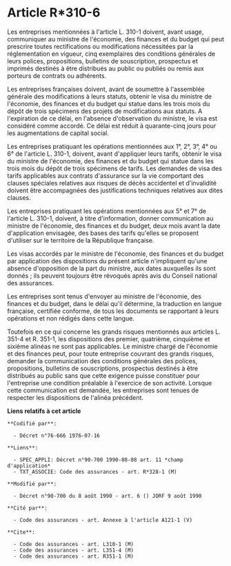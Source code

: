 # Article R*310-6

Les entreprises mentionnées à l'article L. 310-1 doivent, avant usage, communiquer au ministre de l'économie, des finances et
du budget qui peut prescrire toutes rectifications ou modifications nécessitées par la réglementation en vigueur, cinq
exemplaires des conditions générales de leurs polices, propositions, bulletins de souscription, prospectus et imprimés
destinés à être distribués au public ou publiés ou remis aux porteurs de contrats ou adhérents.

Les entreprises françaises doivent, avant de soumettre à l'assemblée générale des modifications à leurs statuts, obtenir le
visa du ministre de l'économie, des finances et du budget qui statue dans les trois mois du dépôt de trois spécimens des
projets de modifications aux statuts. A l'expiration de ce délai, en l'absence d'observation du ministre, le visa est
considéré comme accordé. Ce délai est réduit à quarante-cinq jours pour les augmentations de capital social.

Les entreprises pratiquant les opérations mentionnées aux 1°, 2°, 3°, 4° ou 6° de l'article L. 310-1, doivent, avant
d'appliquer leurs tarifs, obtenir le visa du ministre de l'économie, des finances et du budget qui statue dans les trois mois
du dépôt de trois spécimens de tarifs. Les demandes de visa des tarifs applicables aux contrats d'assurance sur la vie
comportant des clauses spéciales relatives aux risques de décès accidentel et d'invalidité doivent être accompagnées des
justifications techniques relatives aux dites clauses.

Les entreprises pratiquant les opérations mentionnées aux 5° et 7° de l'article L. 310-1, doivent, à titre d'information,
donner communication au ministre de l'économie, des finances et du budget, deux mois avant la date d'application envisagée,
des bases des tarifs qu'elles se proposent d'utiliser sur le territoire de la République française.

Les visas accordés par le ministre de l'économie, des finances et du budget par application des dispositions du présent
article n'impliquent qu'une absence d'opposition de la part du ministre, aux dates auxquelles ils sont donnés ; ils peuvent
toujours être révoqués après avis du Conseil national des assurances.

Les entreprises sont tenus d'envoyer au ministre de l'économie, des finances et du budget, dans le délai qu'il détermine, la
traduction en langue française, certifiée conforme, de tous les documents se rapportant à leurs opérations et non rédigés
dans cette langue.

Toutefois en ce qui concerne les grands risques mentionnés aux articles L. 351-4 et R. 351-1, les dispositions des premier,
quatrième, cinquième et sixième alinéas ne sont pas applicables. Le ministre chargé de l'économie et des finances peut, pour
toute entreprise couvrant des grands risques, demander la communication des conditions générales des polices, propositions,
bulletins de souscriptions, prospectus destinés à être distribués au public sans que cette exigence puisse constituer pour
l'entreprise une condition préalable à l'exercice de son activité. Lorsque cette communication est demandée, les entreprises
sont tenues de respecter les dispositions de l'alinéa précédent.

**Liens relatifs à cet article**

	**Codifié par**:

	  - Décret n°76-666 1976-07-16

	**Liens**:

	  - SPEC_APPLI: Décret n°90-700 1990-08-08 art. 11 *champ d'application*
	  - TXT_ASSOCIE: Code des assurances - art. R*328-1 (M)

	**Modifié par**:

	  - Décret n°90-700 du 8 août 1990 - art. 6 () JORF 9 août 1990

	**Cité par**:

	  - Code des assurances - art. Annexe à l'article A121-1 (V)

	**Cite**:

	  - Code des assurances - art. L310-1 (M)
	  - Code des assurances - art. L351-4 (M)
	  - Code des assurances - art. R351-1 (M)
